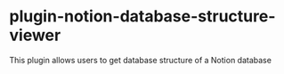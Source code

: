 # plugin-notion-database-structure-viewer
This plugin allows users to get database structure of a Notion database
